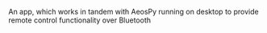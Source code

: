 An app, which works in tandem with AeosPy running on desktop to provide remote control functionality over Bluetooth
